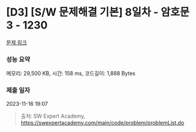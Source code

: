 # [D3] [S/W 문제해결 기본] 8일차 - 암호문3 - 1230 

[문제 링크](https://swexpertacademy.com/main/code/problem/problemDetail.do?contestProbId=AV14zIwqAHwCFAYD) 

### 성능 요약

메모리: 29,500 KB, 시간: 158 ms, 코드길이: 1,888 Bytes

### 제출 일자

2023-11-16 19:07



> 출처: SW Expert Academy, https://swexpertacademy.com/main/code/problem/problemList.do